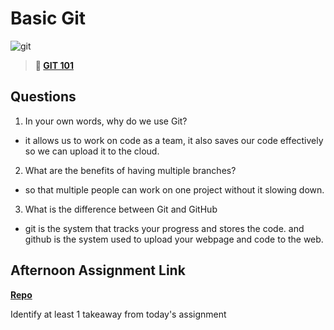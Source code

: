 # Basic Git

![git](https://git-scm.com/images/branching-illustration@2x.png)

> **📖 [GIT 101](https://codeworksacademy.com/fs-student-guide/resources/wk1/01-GIT)**

## Questions

1. In your own words, why do we use Git?

- it allows us to work on code as a team, it also saves our code effectively so we can upload it to the cloud.

2. What are the benefits of having multiple branches?

- so that multiple people can work on one project without it slowing down.

3. What is the difference between Git and GitHub

- git is the system that tracks your progress and stores the code. and github is the system used to upload your webpage and code to the web.

## Afternoon Assignment Link

**[Repo](https://github.com/Andrew-Greenlaw/<ASSIGNMENT_REPO>)**

Identify at least 1 takeaway from today's assignment
